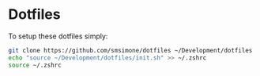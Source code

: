 # Dotfiles

To setup these dotfiles simply:

```bash
git clone https://github.com/smsimone/dotfiles ~/Development/dotfiles
echo "source ~/Development/dotfiles/init.sh" >> ~/.zshrc
source ~/.zshrc
```
